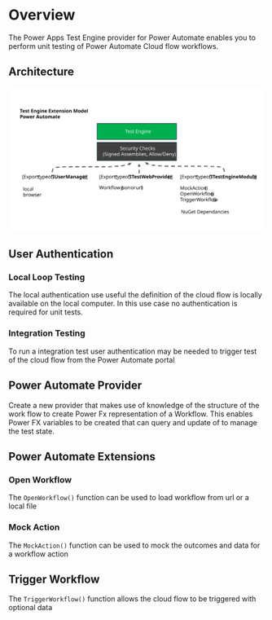 # Overview

The Power Apps Test Engine provider for Power Automate enables you to perform unit testing of Power Automate Cloud flow workflows.

## Architecture

![Power Automate Architecture diagram applied to Unit testing of cloud flows using extensions](./media/TestEngineOverview-PowerAutomate.svg)

## User Authentication

### Local Loop Testing

The local authentication use useful the definition of the cloud flow is locally available on the local computer. In this use case no authentication is required for unit tests.

### Integration Testing

To run a integration test user authentication may be needed to trigger test of the cloud flow from the Power Automate portal

## Power Automate Provider

Create a new provider that makes use of knowledge of the structure of the work flow to create Power Fx representation of a Workflow. This enables Power FX variables to be created that can query and update of  to manage the test state.

## Power Automate Extensions

### Open Workflow

The `OpenWorkflow()` function can be used to load workflow from url or a local file

### Mock Action

The `MockAction()` function can be used to mock the outcomes and data for a workflow action

## Trigger Workflow

The `TriggerWorkflow()` function allows the cloud flow to be triggered with optional data
